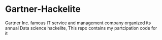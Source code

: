 # Gartner-Hackelite
Gartner Inc. famous IT service and management company organized its annual Data science hackelite, This repo contains my partcipation code for it
